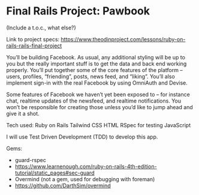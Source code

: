 # Final Rails Project: Pawbook

(Include a t.o.c., what else?)

Link to project specs:
https://www.theodinproject.com/lessons/ruby-on-rails-rails-final-project

You’ll be building Facebook. As usual, any additional styling will be up to you but the really important stuff is to get the data and back end working properly. You’ll put together some of the core features of the platform – users, profiles, “friending”, posts, news feed, and “liking”. You’ll also implement sign-in with the real Facebook by using OmniAuth and Devise.

Some features of Facebook we haven’t yet been exposed to – for instance chat, realtime updates of the newsfeed, and realtime notifications. You won’t be responsible for creating those unless you’d like to jump ahead and give it a shot.

Tech used:
Ruby on Rails
Tailwind CSS
HTML
RSpec for testing
JavaScript

I will use Test Driven Development (TDD) to develop this app.

Gems:
- guard-rspec <!-- Possibly unmaintained -->
- https://www.learnenough.com/ruby-on-rails-4th-edition-tutorial/static_pages#sec-guard
- Overmind (not a gem, used for debugging with foreman)
- https://github.com/DarthSim/overmind

